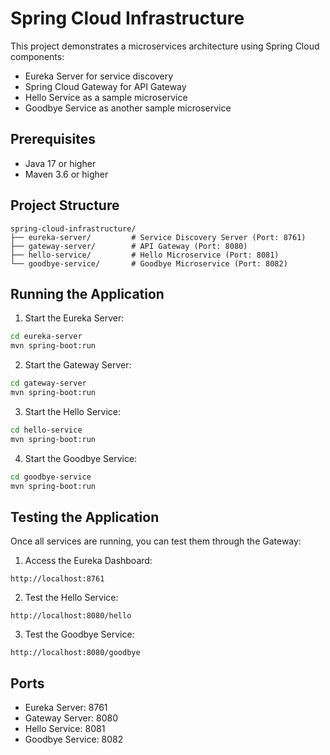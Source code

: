 # Spring Cloud Infrastructure

This project demonstrates a microservices architecture using Spring Cloud components:
- Eureka Server for service discovery
- Spring Cloud Gateway for API Gateway
- Hello Service as a sample microservice
- Goodbye Service as another sample microservice

## Prerequisites
- Java 17 or higher
- Maven 3.6 or higher

## Project Structure
```
spring-cloud-infrastructure/
├── eureka-server/         # Service Discovery Server (Port: 8761)
├── gateway-server/        # API Gateway (Port: 8080)
├── hello-service/         # Hello Microservice (Port: 8081)
└── goodbye-service/       # Goodbye Microservice (Port: 8082)
```

## Running the Application

1. Start the Eureka Server:
```bash
cd eureka-server
mvn spring-boot:run
```

2. Start the Gateway Server:
```bash
cd gateway-server
mvn spring-boot:run
```

3. Start the Hello Service:
```bash
cd hello-service
mvn spring-boot:run
```

4. Start the Goodbye Service:
```bash
cd goodbye-service
mvn spring-boot:run
```

## Testing the Application

Once all services are running, you can test them through the Gateway:

1. Access the Eureka Dashboard:
```
http://localhost:8761
```

2. Test the Hello Service:
```
http://localhost:8080/hello
```

3. Test the Goodbye Service:
```
http://localhost:8080/goodbye
```

## Ports
- Eureka Server: 8761
- Gateway Server: 8080
- Hello Service: 8081
- Goodbye Service: 8082 